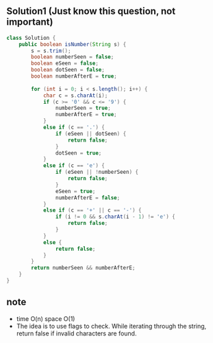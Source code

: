 ## Solution1 (Just know this question, not important)
``` java
class Solution {
    public boolean isNumber(String s) {
        s = s.trim();
        boolean numberSeen = false;
        boolean eSeen = false;
        boolean dotSeen = false;
        boolean numberAfterE = true;
        
        for (int i = 0; i < s.length(); i++) {
            char c = s.charAt(i);
            if (c >= '0' && c <= '9') {
                numberSeen = true;
                numberAfterE = true;
            }
            else if (c == '.') {
                if (eSeen || dotSeen) {
                    return false;
                }
                dotSeen = true;
            }
            else if (c == 'e') {
                if (eSeen || !numberSeen) {
                    return false;
                }
                eSeen = true;
                numberAfterE = false;
            }
            else if (c == '+' || c == '-') {
                if (i != 0 && s.charAt(i - 1) != 'e') {
                    return false;
                }
            }
            else {
                return false;
            }
        }
        return numberSeen && numberAfterE;
    }
}
```

## note
* time O(n) space O(1)
* The idea is to use flags to check. While iterating through the string, return false if invalid characters are found. 
